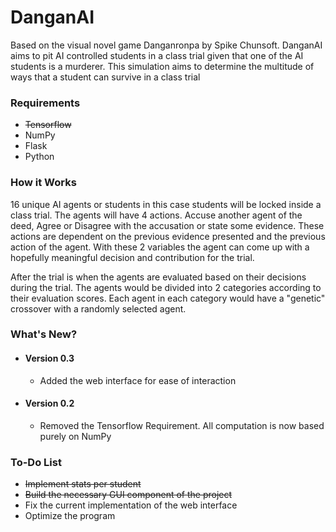 # DanganAI
Based on the visual novel game Danganronpa by Spike Chunsoft. DanganAI aims to pit AI controlled students in a class trial given that one of the AI students is a murderer. This simulation aims to determine the multitude of ways that a student can survive in a class trial

### Requirements
* ~~Tensorflow~~
* NumPy
* Flask
* Python


### How it Works
16 unique AI agents or students in this case students will be locked inside a class trial. The agents will have 4 actions. Accuse another agent of the deed, Agree or Disagree with the accusation or state some evidence. These actions are dependent on the previous evidence presented and the previous action of the agent.  With these 2 variables the agent can come up with a hopefully meaningful decision and contribution for the trial. 

After the trial is when the agents are evaluated based on their decisions during the trial. The agents would be divided into 2 categories according to their evaluation scores. Each agent in each category would have a "genetic" crossover with a randomly selected agent. 


### What's New?

* #### Version 0.3
	* Added the web interface for ease of interaction 	


* #### Version 0.2
	* Removed the Tensorflow Requirement. All computation is now based purely on NumPy


### To-Do List
* ~~Implement stats per student~~
* ~~Build the necessary GUI component of the project~~
* Fix the current implementation of the web interface
* Optimize the program
